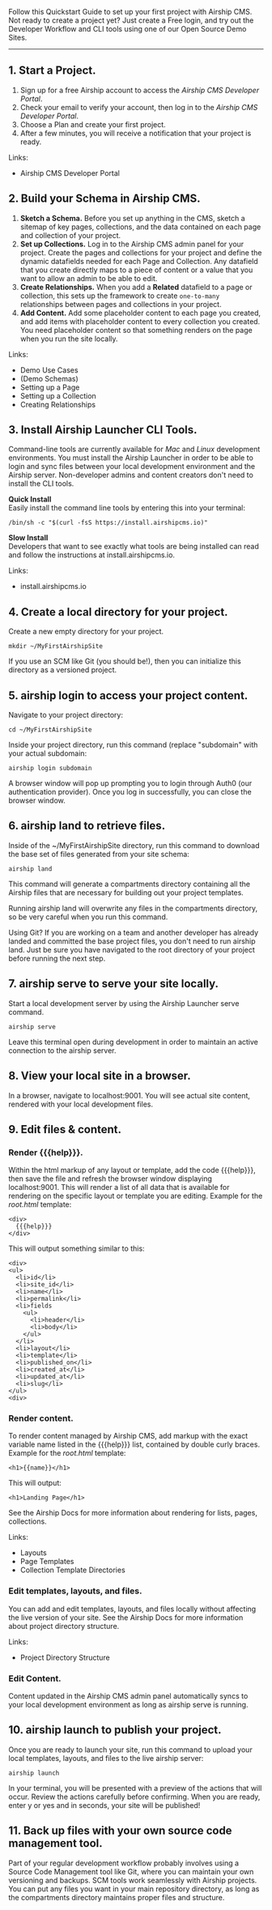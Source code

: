 Follow this Quickstart Guide to set up your first project with Airship CMS. Not ready to create a project yet? Just create a Free login, and try out the Developer Workflow and CLI tools using one of our Open Source Demo Sites.

---

## 1. Start a Project.
1. Sign up for a free Airship account to access the _Airship CMS Developer Portal_.
2. Check your email to verify your account, then log in to the _Airship CMS Developer Portal_.
3. Choose a Plan and create your first project.
4. After a few minutes, you will receive a notification that your project is ready.

Links:
- Airship CMS Developer Portal

## 2. Build your Schema in Airship CMS.
1. **Sketch a Schema.** Before you set up anything in the CMS, sketch a sitemap of key pages, collections, and the data contained on each page and collection of your project.
2. **Set up Collections.** Log in to the Airship CMS admin panel for your project. Create the pages and collections for your project and define the dynamic datafields needed for each Page and Collection. Any datafield that you create directly maps to a piece of content or a value that you want to allow an admin to be able to edit.
3. **Create Relationships.** When you add a **Related** datafield to a page or collection, this sets up the framework to create `one-to-many` relationships between pages and collections in your project.
4. **Add Content.** Add some placeholder content to each page you created, and add items with placeholder content to every collection you created. You need placeholder content so that something renders on the page when you run the site locally.

Links:
- Demo Use Cases
- (Demo Schemas)
- Setting up a Page
- Setting up a Collection
- Creating Relationships

## 3. Install Airship Launcher CLI Tools.
Command-line tools are currently available for _Mac_ and _Linux_ development environments. You must install the Airship Launcher in order to be able to login and sync files between your local development environment and the Airship server. Non-developer admins and content creators don't need to install the CLI tools.

**Quick Install**  
Easily install the command line tools by entering this into your terminal:
```
/bin/sh -c "$(curl -fsS https://install.airshipcms.io)"
```

**Slow Install**  
Developers that want to see exactly what tools are being installed can read and follow the instructions at <span class="code">install.airshipcms.io</span>.

Links:
- install.airshipcms.io

## 4. Create a local directory for your project.
Create a new empty directory for your project.
```
mkdir ~/MyFirstAirshipSite
```
If you use an SCM like Git (you should be!), then you can initialize this directory as a versioned project.

## 5. <span class="code">airship login</span> to access your project content.
Navigate to your project directory:
```
cd ~/MyFirstAirshipSite
```
Inside your project directory, run this command (replace "subdomain" with your actual subdomain:
```
airship login subdomain
```
A browser window will pop up prompting you to login through Auth0 (our authentication provider). Once you log in successfully, you can close the browser window.

## 6. <span class="code">airship land</span> to retrieve files.
Inside of the <span class="code">~/MyFirstAirshipSite directory</span>, run this command to download the base set of files generated from your site schema:  
```
airship land
```  

This command will generate a <span class="code">compartments</span> directory containing all the Airship files that are necessary for building out your project templates. 

Running <span class="code">airship land</span> will overwrite any files in the <span class="code">compartments</span> directory, so be very careful when you run this command.

Using Git? If you are working on a team and another developer has already landed and committed the base project files, you don't need to run <span class="code">airship land</span>. Just be sure you have navigated to the root directory of your project before running the next step.

## 7. <span class="code">airship serve</span> to serve your site locally.
Start a local development server by using the Airship Launcher serve command.
```
airship serve
```
Leave this terminal open during development in order to maintain an active connection to the airship server.

## 8. View your local site in a browser.
In a browser, navigate to <span class="code">localhost:9001</span>. You will see actual site content, rendered with your local development files.

## 9. Edit files & content.

### Render {{{help}}}.
Within the html markup of any layout or template, add the code <span class="code">{{{help}}}</span>, then save the file and refresh the browser window displaying <span class="code">localhost:9001</span>. This will render a list of all data that is available for rendering on the specific layout or template you are editing. Example for the _root.html_ template:
```
<div>
  {{{help}}}
</div>
```
This will output something similar to this:
```
<div>
<ul>
  <li>id</li>
  <li>site_id</li>
  <li>name</li>
  <li>permalink</li>
  <li>fields
    <ul>
      <li>header</li>
      <li>body</li>
    </ul>
  </li>
  <li>layout</li>
  <li>template</li>
  <li>published_on</li>
  <li>created_at</li>
  <li>updated_at</li>
  <li>slug</li>
</ul>
<div>
```

### Render content.
To render content managed by Airship CMS, add markup with the exact variable name listed in the <span class="code">{{{help}}}</span> list, contained by double curly braces. Example for the _root.html_ template:
```
<h1>{{name}}</h1>
```
This will output:
```
<h1>Landing Page</h1>
```
See the Airship Docs for more information about rendering for lists, pages, collections.

Links:
- Layouts
- Page Templates
- Collection Template Directories

### Edit templates, layouts, and files.
You can add and edit templates, layouts, and files locally without affecting the live version of your site. See the Airship Docs for more information about project directory structure.

Links:
- Project Directory Structure

### Edit Content.
Content updated in the Airship CMS admin panel automatically syncs to your local development environment as long as <span class="code">airship serve</span> is running.

## 10. <span class="code">airship launch</span> to publish your project.
Once you are ready to launch your site, run this command to upload your local templates, layouts, and files to the live airship server:
```
airship launch
```

In your terminal, you will be presented with a preview of the actions that will occur. Review the actions carefully before confirming. When you are ready, enter <span class="code">y</span> or <span class="code">yes</span> and in seconds, your site will be published!

## 11. Back up files with your own source code management tool.
Part of your regular development workflow probably involves using a Source Code Management tool like Git, where you can maintain your own versioning and backups. SCM tools work seamlessly with Airship projects. You can put any files you want in your main repository directory, as long as the <span class="code">compartments</span> directory maintains proper files and structure.
